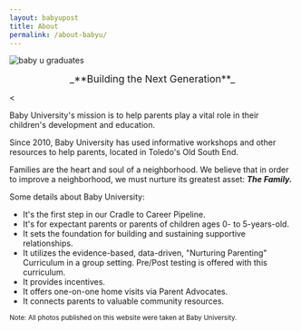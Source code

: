 ```yaml
---
layout: babyupost
title: About
permalink: /about-babyu/
---
```



![baby u graduates](https://farm8.staticflickr.com/7588/16784693625_6b8be94d57_c.jpg)

<div style="text-align:center;font-size:125%;">_**Building the Next Generation**_</div>

<<p><more /></p>

Baby University's mission is to help parents play a vital role in their children's development and education.

Since 2010, Baby University has used informative workshops and other resources to help parents, located in Toledo's Old South End.

Families are the heart and soul of a neighborhood. We believe that in order to improve a neighborhood,  we must nurture its greatest asset: _**The Family.**_


Some details about Baby University:

* It's the first step in our Cradle to Career Pipeline.
* It's for expectant parents or parents of children ages 0- to 5-years-old.
* It sets the foundation for building and sustaining supportive relationships.
* It utilizes the evidence-based, data-driven,  "Nurturing Parenting" Curriculum in a group setting. Pre/Post testing is offered with this curriculum. 
* It provides incentives.
* It offers one-on-one home visits via Parent Advocates.
* It connects parents to valuable community resources.

<small>Note: All photos published on this website were taken at Baby University.</small>
